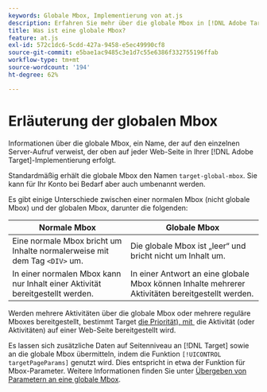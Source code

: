 ```yaml
---
keywords: Globale Mbox, Implementierung von at.js
description: Erfahren Sie mehr über die globale Mbox in [!DNL Adobe Target], a name used to refer to the single server call made at the top of each web page in your [!DNL Target] Implementierung.
title: Was ist eine globale Mbox?
feature: at.js
exl-id: 572c1dc6-5cdd-427a-9458-e5ec49990cf8
source-git-commit: e5bae1ac9485c3e1d7c55e6386f332755196ffab
workflow-type: tm+mt
source-wordcount: '194'
ht-degree: 62%

---
```


# Erläuterung der globalen Mbox

Informationen über die globale Mbox, ein Name, der auf den einzelnen Server-Aufruf verweist, der oben auf jeder Web-Seite in Ihrer [!DNL Adobe Target]-Implementierung erfolgt.

Standardmäßig erhält die globale Mbox den Namen `target-global-mbox`. Sie kann für Ihr Konto bei Bedarf aber auch umbenannt werden.

Es gibt einige Unterschiede zwischen einer normalen Mbox (nicht globale Mbox) und der globalen Mbox, darunter die folgenden:

| Normale Mbox | Globale Mbox |
|--- |--- |
| Eine normale Mbox bricht um Inhalte normalerweise mit dem Tag `<DIV>` um. | Die globale Mbox ist „leer“ und bricht nicht um Inhalt um. |
| In einer normalen Mbox kann nur Inhalt einer Aktivität bereitgestellt werden. | In einer Antwort an eine globale Mbox können Inhalte mehrerer Aktivitäten bereitgestellt werden. |

Werden mehrere Aktivitäten über die globale Mbox oder mehrere reguläre Mboxes bereitgestellt, bestimmt Target [die Priorität), mit &#x200B;](https://experienceleague.adobe.com/docs/target/using/activities/priority.html?lang=de) die Aktivität (oder Aktivitäten) auf einer Web-Seite bereitgestellt wird.

Es lassen sich zusätzliche Daten auf Seitenniveau an [!DNL Target] sowie an die globale Mbox übermitteln, indem die Funktion `[!UICONTROL targetPageParams]` genutzt wird. Dies entspricht in etwa der Funktion für Mbox-Parameter. Weitere Informationen finden Sie unter [Übergeben von Parametern an eine globale Mbox](/help/dev/implement/client-side/atjs/global-mbox/pass-parameters-to-global-mbox.md).
